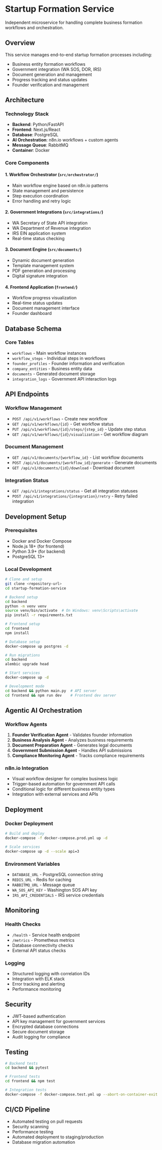 # Startup Formation Service

Independent microservice for handling complete business formation workflows and orchestration.

## Overview

This service manages end-to-end startup formation processes including:
- Business entity formation workflows
- Government integration (WA SOS, DOR, IRS)
- Document generation and management
- Progress tracking and status updates
- Founder verification and management

## Architecture

### Technology Stack
- **Backend**: Python/FastAPI
- **Frontend**: Next.js/React
- **Database**: PostgreSQL
- **AI Orchestration**: n8n.io workflows + custom agents
- **Message Queue**: RabbitMQ
- **Container**: Docker

### Core Components

#### 1. Workflow Orchestrator (`src/orchestrator/`)
- Main workflow engine based on n8n.io patterns
- State management and persistence
- Step execution coordination
- Error handling and retry logic

#### 2. Government Integrations (`src/integrations/`)
- WA Secretary of State API integration
- WA Department of Revenue integration
- IRS EIN application system
- Real-time status checking

#### 3. Document Engine (`src/documents/`)
- Dynamic document generation
- Template management system
- PDF generation and processing
- Digital signature integration

#### 4. Frontend Application (`frontend/`)
- Workflow progress visualization
- Real-time status updates
- Document management interface
- Founder dashboard

## Database Schema

### Core Tables
- `workflows` - Main workflow instances
- `workflow_steps` - Individual steps in workflows
- `founder_profiles` - Founder information and verification
- `company_entities` - Business entity data
- `documents` - Generated document storage
- `integration_logs` - Government API interaction logs

## API Endpoints

### Workflow Management
- `POST /api/v1/workflows` - Create new workflow
- `GET /api/v1/workflows/{id}` - Get workflow status
- `PUT /api/v1/workflows/{id}/steps/{step_id}` - Update step status
- `GET /api/v1/workflows/{id}/visualization` - Get workflow diagram

### Document Management
- `GET /api/v1/documents/{workflow_id}` - List workflow documents
- `POST /api/v1/documents/{workflow_id}/generate` - Generate documents
- `GET /api/v1/documents/{id}/download` - Download document

### Integration Status
- `GET /api/v1/integrations/status` - Get all integration statuses
- `POST /api/v1/integrations/{integration}/retry` - Retry failed integration

## Development Setup

### Prerequisites
- Docker and Docker Compose
- Node.js 18+ (for frontend)
- Python 3.9+ (for backend)
- PostgreSQL 13+

### Local Development
```bash
# Clone and setup
git clone <repository-url>
cd startup-formation-service

# Backend setup
cd backend
python -m venv venv
source venv/bin/activate  # On Windows: venv\Scripts\activate
pip install -r requirements.txt

# Frontend setup
cd frontend
npm install

# Database setup
docker-compose up postgres -d

# Run migrations
cd backend
alembic upgrade head

# Start services
docker-compose up -d

# Development mode
cd backend && python main.py  # API server
cd frontend && npm run dev    # Frontend dev server
```

## Agentic AI Orchestration

### Workflow Agents
1. **Founder Verification Agent** - Validates founder information
2. **Business Analysis Agent** - Analyzes business requirements
3. **Document Preparation Agent** - Generates legal documents
4. **Government Submission Agent** - Handles API submissions
5. **Compliance Monitoring Agent** - Tracks compliance requirements

### n8n.io Integration
- Visual workflow designer for complex business logic
- Trigger-based automation for government API calls
- Conditional logic for different business entity types
- Integration with external services and APIs

## Deployment

### Docker Deployment
```bash
# Build and deploy
docker-compose -f docker-compose.prod.yml up -d

# Scale services
docker-compose up -d --scale api=3
```

### Environment Variables
- `DATABASE_URL` - PostgreSQL connection string
- `REDIS_URL` - Redis for caching
- `RABBITMQ_URL` - Message queue
- `WA_SOS_API_KEY` - Washington SOS API key
- `IRS_API_CREDENTIALS` - IRS service credentials

## Monitoring

### Health Checks
- `/health` - Service health endpoint
- `/metrics` - Prometheus metrics
- Database connectivity checks
- External API status checks

### Logging
- Structured logging with correlation IDs
- Integration with ELK stack
- Error tracking and alerting
- Performance monitoring

## Security

- JWT-based authentication
- API key management for government services
- Encrypted database connections
- Secure document storage
- Audit logging for compliance

## Testing

```bash
# Backend tests
cd backend && pytest

# Frontend tests
cd frontend && npm test

# Integration tests
docker-compose -f docker-compose.test.yml up --abort-on-container-exit
```

## CI/CD Pipeline

- Automated testing on pull requests
- Security scanning
- Performance testing
- Automated deployment to staging/production
- Database migration automation
